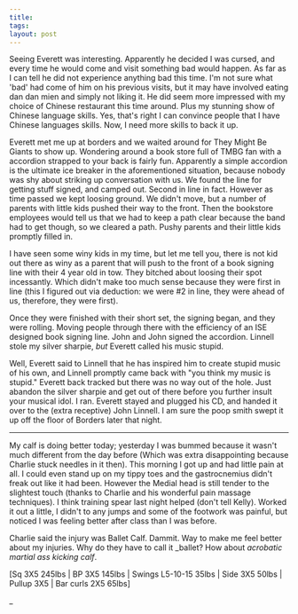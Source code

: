 ```yaml
---
title: 
tags: 
layout: post
---
```

Seeing Everett was interesting. Apparently he decided I was cursed, and every time he would come and visit something bad would happen. As far as I can tell he did not experience anything bad this time. I'm not sure what 'bad' had come of him on his previous visits, but it may have involved eating dan dan mien and simply not liking it. He did seem more impressed with my choice of Chinese restaurant this time around. Plus my stunning show of Chinese language skills. Yes, that's right I can convince people that I have Chinese languages skills. Now, I need more skills to back it up.



Everett met me up at borders and we waited around for They Might Be Giants to show up. Wondering around a book store full of TMBG fan with a accordion strapped to your back is fairly fun. Apparently a simple accordion is the ultimate ice breaker in the aforementioned situation, because nobody was shy about striking up conversation with us. We found the line for getting stuff signed, and camped out. Second in line in fact. However as time passed we kept loosing ground. We didn't move, but a number of parents with little kids pushed their way to the front. Then the bookstore employees would tell us that we had to keep a path clear because the band had to get though, so we cleared a path. Pushy parents and their little kids promptly filled in.



I have seen some winy kids in my time, but let me tell you, there is not kid out there as winy as a parent that will push to the front of a book signing line with their 4 year old in tow. They bitched about loosing their spot incessantly. Which didn't make too much sense because they were first in line (this I figured out via deduction: we were #2 in line, they were ahead of us, therefore, they were first).



Once they were finished with their short set, the signing began, and they were rolling. Moving people through there with the efficiency of an ISE designed book signing line. John and John signed the accordion. Linnell stole my silver sharpie, _but_ Everett called his music stupid.



Well, Everett said to Linnell that he has inspired him to create stupid music of his own, and Linnell promptly came back with "you think my music is stupid." Everett back tracked but there was no way out of the hole. Just abandon the silver sharpie and get out of there before you further insult your musical idol. I ran. Everett stayed and plugged his CD, and handed it over to the (extra receptive) John Linnell. I am sure the poop smith swept it up off the floor of Borders later that night.



<hr />



My calf is doing better today; yesterday I was bummed because it wasn't much different from the day before (Which was extra disappointing because Charlie stuck needles in it then). This morning I got up and had little pain at all. I could even stand up on my tippy toes and the gastrocnemius didn't freak out like it had been. However the Medial head is still tender to the slightest touch (thanks to Charlie and his wonderful pain massage techniques). I think training spear last night helped (don't tell Kelly). Worked it out a little, I didn't to any jumps and some of the footwork was painful, but noticed I was feeling better after class than I was before.



Charlie said the injury was Ballet Calf.  Dammit. Way to make me feel better about my injuries.  Why do they have to call it _ballet?  How about _acrobatic martial ass kicking calf_.



[Sq 3X5 245lbs | BP 3X5 145lbs  | Swings L5-10-15 35lbs | Side 3X5 50lbs | Pullup 3X5 | Bar curls 2X5 65lbs]



_
